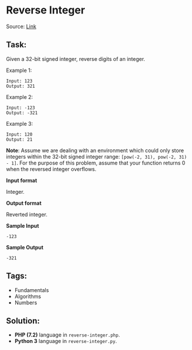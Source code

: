 # Reverse Integer

Source: [Link](https://leetcode.com/problems/reverse-integer/description/)

## Task:

Given a 32-bit signed integer, reverse digits of an integer.

Example 1:

```
Input: 123
Output: 321
```

Example 2:

```
Input: -123
Output: -321
```

Example 3:

```
Input: 120
Output: 21
```

**Note**:
Assume we are dealing with an environment which could only store integers within the 32-bit signed integer range: 
`[pow(-2, 31), pow(-2, 31) - 1]`. For the purpose of this problem, assume that your function returns 0 when the 
reversed integer overflows.

**Input format**

Integer.

**Output format**

Reverted integer.

**Sample Input**

```
-123
```

**Sample Output**

```
-321
```

## Tags:

* Fundamentals
* Algorithms
* Numbers

## Solution:

* **PHP (7.2)** language in `reverse-integer.php`.
* **Python 3** language in `reverse-integer.py`.